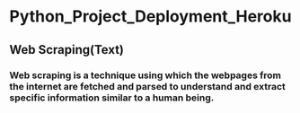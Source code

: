 # Python_Project_Deployment_Heroku

## Web Scraping(Text)

### Web scraping is a technique using which the webpages from the internet are fetched and parsed to understand and extract specific information similar to a human being. 
